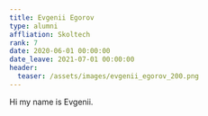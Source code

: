 ```yaml
---
title: Evgenii Egorov
type: alumni
affliation: Skoltech
rank: 7
date: 2020-06-01 00:00:00
date_leave: 2021-07-01 00:00:00
header:
  teaser: /assets/images/evgenii_egorov_200.png
---
```


Hi my name is Evgenii.
